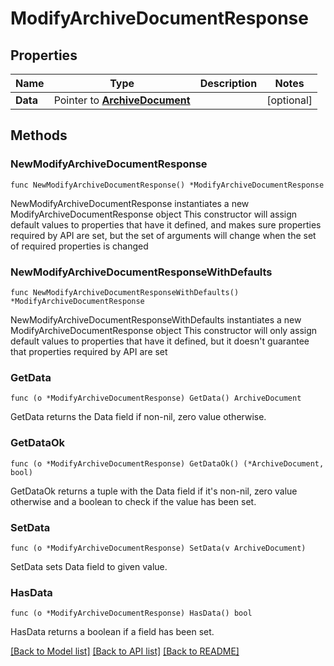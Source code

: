 # ModifyArchiveDocumentResponse

## Properties

Name | Type | Description | Notes
------------ | ------------- | ------------- | -------------
**Data** | Pointer to [**ArchiveDocument**](ArchiveDocument.md) |  | [optional] 

## Methods

### NewModifyArchiveDocumentResponse

`func NewModifyArchiveDocumentResponse() *ModifyArchiveDocumentResponse`

NewModifyArchiveDocumentResponse instantiates a new ModifyArchiveDocumentResponse object
This constructor will assign default values to properties that have it defined,
and makes sure properties required by API are set, but the set of arguments
will change when the set of required properties is changed

### NewModifyArchiveDocumentResponseWithDefaults

`func NewModifyArchiveDocumentResponseWithDefaults() *ModifyArchiveDocumentResponse`

NewModifyArchiveDocumentResponseWithDefaults instantiates a new ModifyArchiveDocumentResponse object
This constructor will only assign default values to properties that have it defined,
but it doesn't guarantee that properties required by API are set

### GetData

`func (o *ModifyArchiveDocumentResponse) GetData() ArchiveDocument`

GetData returns the Data field if non-nil, zero value otherwise.

### GetDataOk

`func (o *ModifyArchiveDocumentResponse) GetDataOk() (*ArchiveDocument, bool)`

GetDataOk returns a tuple with the Data field if it's non-nil, zero value otherwise
and a boolean to check if the value has been set.

### SetData

`func (o *ModifyArchiveDocumentResponse) SetData(v ArchiveDocument)`

SetData sets Data field to given value.

### HasData

`func (o *ModifyArchiveDocumentResponse) HasData() bool`

HasData returns a boolean if a field has been set.


[[Back to Model list]](../README.md#documentation-for-models) [[Back to API list]](../README.md#documentation-for-api-endpoints) [[Back to README]](../README.md)


